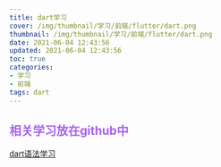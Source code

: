 ```yaml
---
title: dart学习
cover: /img/thumbnail/学习/前端/flutter/dart.png
thumbnail: /img/thumbnail/学习/前端/flutter/dart.png
date: 2021-06-04 12:43:56
updated: 2021-06-04 12:43:56
toc: true
categories: 
- 学习
- 前端
tags: dart
---
```

## <font color=#a862ea>相关学习放在github中</font>
[dart语法学习](https://github.com/qianduanzhou/dart-学习)